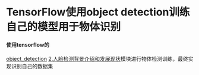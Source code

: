 # TensorFlow使用object detection训练自己的模型用于物体识别

#### 使用tensorflow的
[object_detection]( "https://blog.csdn.net/gbbb1234/article/details/78480896")
[2.人脸检测背景介绍和发展现状]( "https://zhuanlan.zhihu.com/p/32702868")模块进行物体检测训练，最终实现识别自己的数据集

### 
